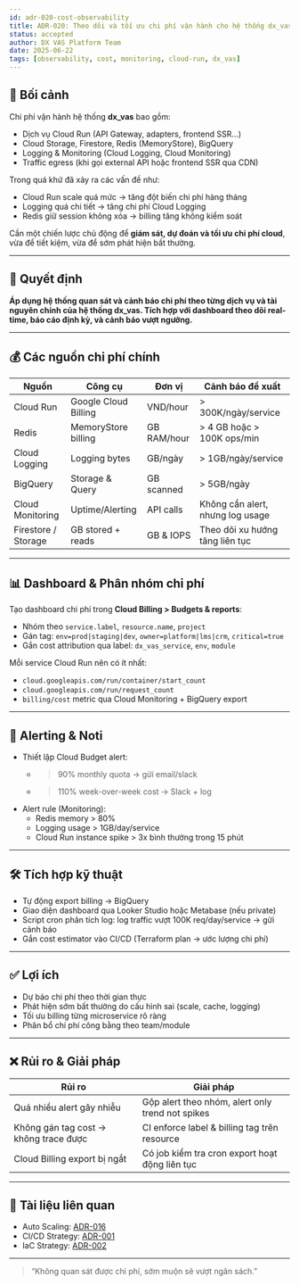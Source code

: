 ```yaml
---
id: adr-020-cost-observability
title: ADR-020: Theo dõi và tối ưu chi phí vận hành cho hệ thống dx_vas
status: accepted
author: DX VAS Platform Team
date: 2025-06-22
tags: [observability, cost, monitoring, cloud-run, dx_vas]
---
```


## 📌 Bối cảnh

Chi phí vận hành hệ thống **dx_vas** bao gồm:
- Dịch vụ Cloud Run (API Gateway, adapters, frontend SSR...)
- Cloud Storage, Firestore, Redis (MemoryStore), BigQuery
- Logging & Monitoring (Cloud Logging, Cloud Monitoring)
- Traffic egress (khi gọi external API hoặc frontend SSR qua CDN)

Trong quá khứ đã xảy ra các vấn đề như:
- Cloud Run scale quá mức → tăng đột biến chi phí hàng tháng
- Logging quá chi tiết → tăng chi phí Cloud Logging
- Redis giữ session không xóa → billing tăng không kiểm soát

Cần một chiến lược chủ động để **giám sát, dự đoán và tối ưu chi phí cloud**, vừa để tiết kiệm, vừa để sớm phát hiện bất thường.

---

## 🧠 Quyết định

**Áp dụng hệ thống quan sát và cảnh báo chi phí theo từng dịch vụ và tài nguyên chính của hệ thống dx_vas. Tích hợp với dashboard theo dõi real-time, báo cáo định kỳ, và cảnh báo vượt ngưỡng.**

---

## 💰 Các nguồn chi phí chính

| Nguồn | Công cụ | Đơn vị | Cảnh báo đề xuất |
|-------|--------|--------|------------------|
| Cloud Run | Google Cloud Billing | VND/hour | > 300K/ngày/service |
| Redis | MemoryStore billing | GB RAM/hour | > 4 GB hoặc > 100K ops/min |
| Cloud Logging | Logging bytes | GB/ngày | > 1GB/ngày/service |
| BigQuery | Storage & Query | GB scanned | > 5GB/ngày |
| Cloud Monitoring | Uptime/Alerting | API calls | Không cần alert, nhưng log usage |
| Firestore / Storage | GB stored + reads | GB & IOPS | Theo dõi xu hướng tăng liên tục |

---

## 📊 Dashboard & Phân nhóm chi phí

Tạo dashboard chi phí trong **Cloud Billing > Budgets & reports**:
- Nhóm theo `service.label`, `resource.name`, `project`
- Gán tag: `env=prod|staging|dev`, `owner=platform|lms|crm`, `critical=true`
- Gắn cost attribution qua label: `dx_vas_service`, `env`, `module`

Mỗi service Cloud Run nên có ít nhất:
- `cloud.googleapis.com/run/container/start_count`
- `cloud.googleapis.com/run/request_count`
- `billing/cost` metric qua Cloud Monitoring + BigQuery export

---

## 🚨 Alerting & Noti

- Thiết lập Cloud Budget alert:
  - >90% monthly quota → gửi email/slack
  - >110% week-over-week cost → Slack + log
- Alert rule (Monitoring):
  - Redis memory > 80%
  - Logging usage > 1GB/day/service
  - Cloud Run instance spike > 3x bình thường trong 15 phút

---

## 🛠 Tích hợp kỹ thuật

- Tự động export billing → BigQuery
- Giao diện dashboard qua Looker Studio hoặc Metabase (nếu private)
- Script cron phân tích log: log traffic vượt 100K req/day/service → gửi cảnh báo
- Gắn cost estimator vào CI/CD (Terraform plan → ước lượng chi phí)

---

## ✅ Lợi ích

- Dự báo chi phí theo thời gian thực
- Phát hiện sớm bất thường do cấu hình sai (scale, cache, logging)
- Tối ưu billing từng microservice rõ ràng
- Phân bổ chi phí công bằng theo team/module

---

## ❌ Rủi ro & Giải pháp

| Rủi ro | Giải pháp |
|--------|-----------|
| Quá nhiều alert gây nhiễu | Gộp alert theo nhóm, alert only trend not spikes |
| Không gán tag cost → không trace được | CI enforce label & billing tag trên resource |
| Cloud Billing export bị ngắt | Có job kiểm tra cron export hoạt động liên tục |

---

## 📎 Tài liệu liên quan

- Auto Scaling: [ADR-016](./adr-016-auto-scaling.md)
- CI/CD Strategy: [ADR-001](./adr-001-ci-cd.md)
- IaC Strategy: [ADR-002](./adr-002-iac.md)

---
> “Không quan sát được chi phí, sớm muộn sẽ vượt ngân sách.”
